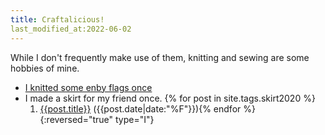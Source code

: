 ```yaml
---
title: Craftalicious!
last_modified_at:2022-06-02
---
```

While I don't frequently make use of them, knitting and sewing are some hobbies of mine.

- [I knitted some enby flags once](/2020/12/10/enby-flags-some-assembly-required)
- I made a skirt for my friend once.
  {% for post in site.tags.skirt2020 %}
  1. <a href="{{post.url}}">{{post.title}}</a> ({{post.date|date:"%F"}}){% endfor %}
  {:reversed="true" type="I"}
